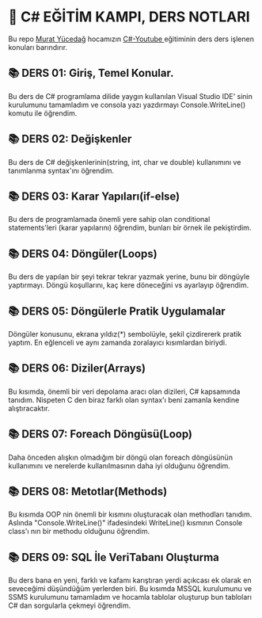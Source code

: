# 📌 **C# EĞİTİM KAMPI, DERS NOTLARI**

Bu repo <a href="https://muratyucedag.com/">Murat Yücedağ</a> hocamızın <a href="https://www.youtube.com/watch?v=oev5wH-_XCI&list=PLKnjBHu2xXNPmFMvGKVHA_ijjrgUyNIXr"> C#-Youtube </a>
eğitiminin ders ders işlenen konuları barındırır.

<h2> 📚 DERS 01: Giriş, Temel Konular. </h2>
Bu ders de C# programlama dilide yaygın kullanılan Visual Studio IDE' sinin kurulumunu tamamladım
ve consola yazı yazdırmayı Console.WriteLine() komutu ile öğrendim.


<h2> 📚 DERS 02: Değişkenler </h2>
Bu ders de C# değişkenlerinin(string, int, char ve double) kullanımını ve
tanımlanma syntax'ını öğrendim.

<h2> 📚 DERS 03: Karar Yapıları(if-else) </h2>
Bu ders de programlamada önemli yere sahip olan conditional statements'leri
(karar yapılarını) öğrendim, bunları bir örnek ile pekiştirdim.

<h2> 📚 DERS 04: Döngüler(Loops) </h2>
Bu ders de yapılan bir şeyi tekrar tekrar yazmak yerine, bunu bir döngüyle yaptırmayı.
Döngü koşullarını, kaç kere döneceğini vs ayarlayıp öğrendim.

<h2> 📚 DERS 05: Döngülerle Pratik Uygulamalar </h2>
Döngüler konusunu, ekrana yıldız(*) sembolüyle, şekil çizdirererk pratik yaptım.
En eğlenceli ve aynı zamanda zoralayıcı kısımlardan biriydi.

<h2> 📚 DERS 06: Diziler(Arrays) </h2>
Bu kısımda, önemli bir veri depolama aracı olan dizileri, C# kapsamında tanıdım.
Nispeten C den biraz farklı olan syntax'ı beni zamanla kendine alıştıracaktır.

<h2> 📚 DERS 07: Foreach Döngüsü(Loop) </h2>
Daha önceden alışkın olmadığım bir döngü olan foreach döngüsünün kullanımını ve
nerelerde kullanılmasının daha iyi olduğunu öğrendim.

<h2> 📚 DERS 08: Metotlar(Methods) </h2>
Bu kısımda OOP nin önemli bir kısmını oluşturacak olan methodları tanıdım.
Aslında "Console.WriteLine()" ifadesindeki WriteLine() kısmının Console
class'ı nın  bir methodu olduğunu öğrendim.

<h2> 📚 DERS 09: SQL İle VeriTabanı Oluşturma </h2>
Bu ders bana en yeni, farklı ve kafamı karıştıran yerdi açıkcası
ek olarak en seveceğimi düşündüğüm yerlerden biri.
Bu kısımda MSSQL kurulumunu ve SSMS kurulumunu tamamladım ve hocamla
tablolar oluşturup bun tabloları C# dan sorgularla çekmeyi öğrendim.






